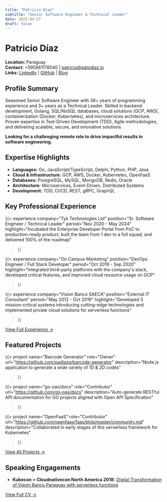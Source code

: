 ```yaml
---
title: "Patricio Díaz"
subtitle: "Senior Software Engineer & Technical Leader"
date: 2025-04-27
draft: false
---
```


# Patricio Díaz

**Location:** Paraguay  
**Contact:** +595961178540 | [patricio@patodiaz.io](mailto:patricio@patodiaz.io)  
**Links:** [LinkedIn](#) | [GitHub](https://github.com/padiazg) | [Blog](#)

## Profile Summary

Seasoned Senior Software Engineer with 38+ years of programming experience and 3+ years as a Technical Leader. Skilled in backend development, Golang, SQL/NoSQL databases, cloud solutions (GCP, AWS), containerization (Docker, Kubernetes), and microservices architecture. Proven expertise in Test-Driven Development (TDD), Agile methodologies, and delivering scalable, secure, and innovative solutions.

**Looking for a challenging remote role to drive impactful results in software engineering.**

## Expertise Highlights

- **Languages:** Go, JavaScript/TypeScript, Delphi, Python, PHP, Java
- **Cloud & Infrastructure:** GCP, AWS, Docker, Kubernetes, OpenFaaS
- **Databases:** PostgreSQL, MySQL, MongoDB, Redis, Oracle
- **Architecture:** Microservices, Event-Driven, Distributed Systems
- **Development:** TDD, CI/CD, REST, gRPC, GraphQL

## Key Professional Experience

{{< experience 
    company="Tyk Technologies Ltd"
    position="Sr. Software Engineer / Technical Leader"
    period="Nov 2020 - May 2024"
    highlight="Incubated the Enterprise Developer Portal from PoC to production-ready product, built the team from 1 dev to a full squad, and delivered 100% of the roadmap"
>}}

{{< experience 
    company="On Campus Marketing"
    position="DevOps Engineer / Full Stack Developer"
    period="Oct 2019 - Sep 2020"
    highlight="Integrated third-party platforms with the company's stack, developed critical features, and improved cloud resource usage on GCP"
>}}

{{< experience 
    company="Vision Banco SAECA"
    position="External IT Consultant"
    period="May 2012 - Oct 2019"
    highlight="Developed 3 mission-critical systems introducing cutting-edge technologies and implemented private cloud solutions for serverless functions"
>}}

[View Full Experience →](/experience)

## Featured Projects

{{< project 
    name="Barcode Generator"
    role="Owner"
    url="https://github.com/padiazg/barcode-generator"
    description="Node.js application to generate a wide variety of 1D & 2D codes"
>}}

{{< project 
    name="go-oas/docs"
    role="Contributor"
    url="https://github.com/go-oas/docs"
    description="Auto-generate RESTful API documentation for GO projects aligned with Open API Specification"
>}}

{{< project 
    name="OpenFaaS"
    role="Contributor"
    url="https://github.com/openfaas/faas/blob/master/community.md"
    description="Collaborated in early stages of this serverless framework for Kubernetes"
>}}

[View All Projects →](/projects)

## Speaking Engagements

- **Kubecon + Cloudnativecon North America 2018:** [Digital Transformation of Vision Banco Paraguay with serverless functions](https://www.youtube.com/watch?v=mPjI34qj5vU)

[View Full CV →](/cv)

